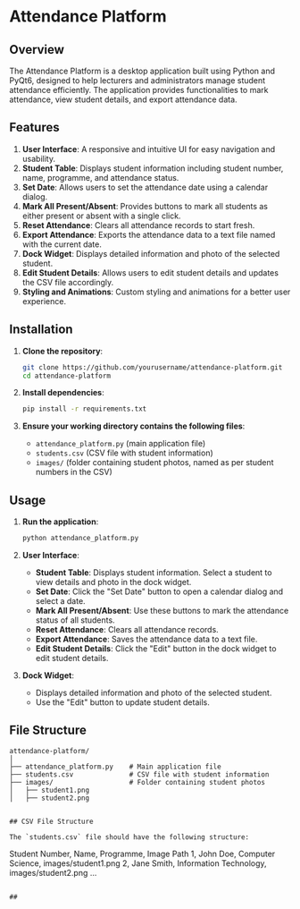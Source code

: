 
# Attendance Platform

## Overview

The Attendance Platform is a desktop application built using Python and PyQt6, designed to help lecturers and administrators manage student attendance efficiently. The application provides functionalities to mark attendance, view student details, and export attendance data.

## Features

1. **User Interface**: A responsive and intuitive UI for easy navigation and usability.
2. **Student Table**: Displays student information including student number, name, programme, and attendance status.
3. **Set Date**: Allows users to set the attendance date using a calendar dialog.
4. **Mark All Present/Absent**: Provides buttons to mark all students as either present or absent with a single click.
5. **Reset Attendance**: Clears all attendance records to start fresh.
6. **Export Attendance**: Exports the attendance data to a text file named with the current date.
7. **Dock Widget**: Displays detailed information and photo of the selected student.
8. **Edit Student Details**: Allows users to edit student details and updates the CSV file accordingly.
9. **Styling and Animations**: Custom styling and animations for a better user experience.

## Installation

1. **Clone the repository**:
    ```sh
    git clone https://github.com/yourusername/attendance-platform.git
    cd attendance-platform
    ```

2. **Install dependencies**:
    ```sh
    pip install -r requirements.txt
    ```

3. **Ensure your working directory contains the following files**:
    - `attendance_platform.py` (main application file)
    - `students.csv` (CSV file with student information)
    - `images/` (folder containing student photos, named as per student numbers in the CSV)

## Usage

1. **Run the application**:
    ```sh
    python attendance_platform.py
    ```

2. **User Interface**:
    - **Student Table**: Displays student information. Select a student to view details and photo in the dock widget.
    - **Set Date**: Click the "Set Date" button to open a calendar dialog and select a date.
    - **Mark All Present/Absent**: Use these buttons to mark the attendance status of all students.
    - **Reset Attendance**: Clears all attendance records.
    - **Export Attendance**: Saves the attendance data to a text file.
    - **Edit Student Details**: Click the "Edit" button in the dock widget to edit student details.

3. **Dock Widget**:
    - Displays detailed information and photo of the selected student.
    - Use the "Edit" button to update student details.

## File Structure

```
attendance-platform/
│
├── attendance_platform.py    # Main application file
├── students.csv              # CSV file with student information
├── images/                   # Folder containing student photos
│   ├── student1.png
│   ├── student2.png


## CSV File Structure

The `students.csv` file should have the following structure:
```
Student Number, Name, Programme, Image Path
1, John Doe, Computer Science, images/student1.png
2, Jane Smith, Information Technology, images/student2.png
...
```

##
